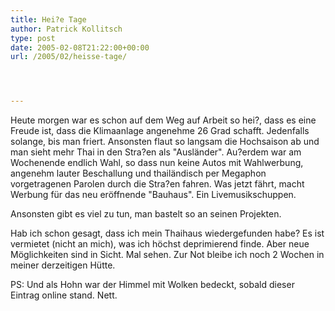 ```yaml
---
title: Hei?e Tage
author: Patrick Kollitsch
type: post
date: 2005-02-08T21:22:00+00:00
url: /2005/02/heisse-tage/




---
```

Heute morgen war es schon auf dem Weg auf Arbeit so hei?, dass es eine Freude ist, dass die Klimaanlage angenehme 26 Grad schafft. Jedenfalls solange, bis man friert. Ansonsten flaut so langsam die Hochsaison ab und man sieht mehr Thai in den Stra?en als "Ausländer". Au?erdem war am Wochenende endlich Wahl, so dass nun keine Autos mit Wahlwerbung, angenehm lauter Beschallung und thailändisch per Megaphon vorgetragenen Parolen durch die Stra?en fahren. Was jetzt fährt, macht Werbung für das neu eröffnende "Bauhaus". Ein Livemusikschuppen.

Ansonsten gibt es viel zu tun, man bastelt so an seinen Projekten.

Hab ich schon gesagt, dass ich mein Thaihaus wiedergefunden habe? Es ist vermietet (nicht an mich), was ich höchst deprimierend finde. Aber neue Möglichkeiten sind in Sicht. Mal sehen. Zur Not bleibe ich noch 2 Wochen in meiner derzeitigen Hütte.

PS: Und als Hohn war der Himmel mit Wolken bedeckt, sobald dieser Eintrag online stand. Nett.
